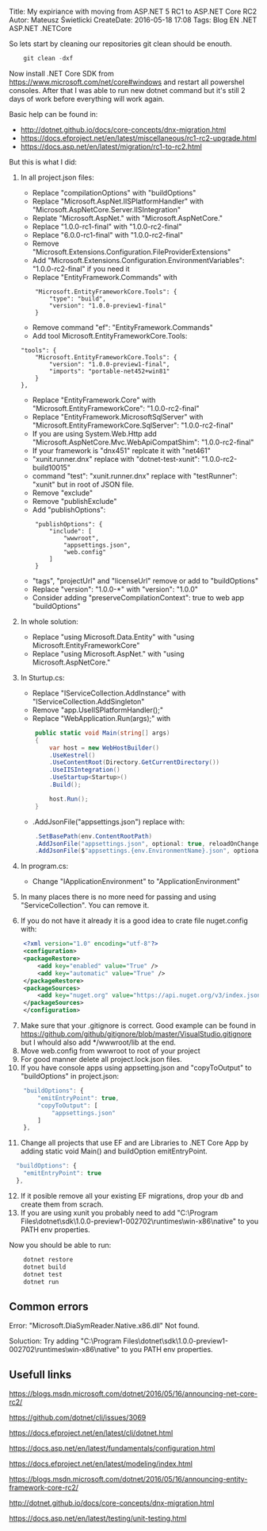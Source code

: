 Title: My expiriance with moving from ASP.NET 5 RC1 to ASP.NET Core RC2
Autor: Mateusz Świetlicki
CreateDate: 2016-05-18 17:08
Tags:	Blog
		EN
		.NET
        ASP.NET
        .NETCore

So lets start by cleaning our repositories git clean should be enouth.
```powershell
    git clean -dxf
```
Now install .NET Core SDK from <https://www.microsoft.com/net/core#windows> and restart all powershel consoles. After that I was able to run new dotnet command but it's still 2 days of work before everything will work again.

Basic help can be found in:

- <http://dotnet.github.io/docs/core-concepts/dnx-migration.html>
- <https://docs.efproject.net/en/latest/miscellaneous/rc1-rc2-upgrade.html>
- <https://docs.asp.net/en/latest/migration/rc1-to-rc2.html>

But this is what I did:

1. In all project.json files:
    - Replace "compilationOptions" with "buildOptions"
    - Replace "Microsoft.AspNet.IISPlatformHandler" with "Microsoft.AspNetCore.Server.IISIntegration"
    - Replate "Microsoft.AspNet." with "Microsoft.AspNetCore."
    - Replace "1.0.0-rc1-final" with "1.0.0-rc2-final"
    - Replace "6.0.0-rc1-final" with "1.0.0-rc2-final"
    - Remove "Microsoft.Extensions.Configuration.FileProviderExtensions"
    - Add "Microsoft.Extensions.Configuration.EnvironmentVariables": "1.0.0-rc2-final" if you need it
    - Replace "EntityFramework.Commands" with 
    ```
        "Microsoft.EntityFrameworkCore.Tools": {
            "type": "build",
            "version": "1.0.0-preview1-final"
        }
    ```
    - Remove command "ef": "EntityFramework.Commands"
    - Add tool Microsoft.EntityFrameworkCore.Tools:
    ```
    "tools": {
        "Microsoft.EntityFrameworkCore.Tools": {
            "version": "1.0.0-preview1-final",
            "imports": "portable-net452+win81"
        }
    },
    ```
    - Replace "EntityFramework.Core" with "Microsoft.EntityFrameworkCore": "1.0.0-rc2-final"
    - Replace "EntityFramework.MicrosoftSqlServer" with "Microsoft.EntityFrameworkCore.SqlServer": "1.0.0-rc2-final"
    - If you are using System.Web.Http add "Microsoft.AspNetCore.Mvc.WebApiCompatShim": "1.0.0-rc2-final"
    - If your framework is "dnx451" replcate it with "net461"
    - "xunit.runner.dnx" replace with "dotnet-test-xunit": "1.0.0-rc2-build10015"
    - command "test": "xunit.runner.dnx" replace with "testRunner": "xunit" but in root of JSON file.
    - Remove "exclude"
    - Remove "publishExclude"
    - Add "publishOptions":
    ```
        "publishOptions": {
            "include": [
                "wwwroot",
                "appsettings.json",
                "web.config"
            ]
        }
    ```
    - "tags", "projectUrl" and "licenseUrl" remove or add to "buildOptions"
    - Replace "version": "1.0.0-*" with "version": "1.0.0"
    - Consider adding "preserveCompilationContext": true to web app "buildOptions"
    
2. In whole solution:
    - Replace "using Microsoft.Data.Entity" with "using Microsoft.EntityFrameworkCore"
    - Replace "using Microsoft.AspNet." with "using Microsoft.AspNetCore."
3. In Sturtup.cs:
    - Replace "IServiceCollection.AddInstance" with "IServiceCollection.AddSingleton"
    - Remove "app.UseIISPlatformHandler();"
    - Replace "WebApplication.Run<Startup>(args);" with 
    ```c#
        public static void Main(string[] args)
        {
            var host = new WebHostBuilder()
            .UseKestrel()
            .UseContentRoot(Directory.GetCurrentDirectory())
            .UseIISIntegration()
            .UseStartup<Startup>()
            .Build();

            host.Run();
        }
    ```
    - .AddJsonFile("appsettings.json") replace with:
    ```c#
        .SetBasePath(env.ContentRootPath)
        .AddJsonFile("appsettings.json", optional: true, reloadOnChange: true)
        .AddJsonFile($"appsettings.{env.EnvironmentName}.json", optional: true)
    ```
4. In program.cs:
    - Change "IApplicationEnvironment" to "ApplicationEnvironment"
5. In many places there is no more need for passing and using "ServiceCollection". You can remove it.
6. If you do not have it already it is a good idea to crate file nuget.config with:
```xml
    <?xml version="1.0" encoding="utf-8"?>
    <configuration>
    <packageRestore>
        <add key="enabled" value="True" />
        <add key="automatic" value="True" />
    </packageRestore>
    <packageSources>
        <add key="nuget.org" value="https://api.nuget.org/v3/index.json" protocolVersion="3" />
    </packageSources>
    </configuration>
```
7. Make sure that your .gitignore is correct. Good example can be found in <https://github.com/github/gitignore/blob/master/VisualStudio.gitignore> but I whould also add */wwwroot/lib at the end.
8. Move web.config from wwwroot to root of your project
9. For good manner delete all project.lock.json files.
10. If you have console apps using appsetting.json and "copyToOutput" to "buildOptions" in project.json:
```javascript
    "buildOptions": {
        "emitEntryPoint": true,
        "copyToOutput": [
            "appsettings.json"
        ]
    },
```
11. Change all projects that use EF and are Libraries to .NET Core App by adding static void Main() and buildOption emitEntryPoint.
```javascript
  "buildOptions": {
    "emitEntryPoint": true
  },
```
12. If it posible remove all your existing EF migrations, drop your db and create them from scrach. 
13. If you are using xunit you probably need to add "C:\Program Files\dotnet\sdk\1.0.0-preview1-002702\runtimes\win-x86\native" to you PATH env properties.

Now you should be able to run:
```powershell
    dotnet restore
    dotnet build
    dotnet test
    dotnet run
```

Common errors
-------------

Error: 
    "Microsoft.DiaSymReader.Native.x86.dll" Not found.
    
Soluction: 
    Try adding "C:\Program Files\dotnet\sdk\1.0.0-preview1-002702\runtimes\win-x86\native" to you PATH env properties.



Usefull links
-------------
<https://blogs.msdn.microsoft.com/dotnet/2016/05/16/announcing-net-core-rc2/>

<https://github.com/dotnet/cli/issues/3069>

<https://docs.efproject.net/en/latest/cli/dotnet.html>

<https://docs.asp.net/en/latest/fundamentals/configuration.html>

<https://docs.efproject.net/en/latest/modeling/index.html>

<https://blogs.msdn.microsoft.com/dotnet/2016/05/16/announcing-entity-framework-core-rc2/>

<http://dotnet.github.io/docs/core-concepts/dnx-migration.html>

<https://docs.asp.net/en/latest/testing/unit-testing.html>